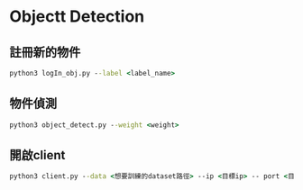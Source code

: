 # Objectt Detection

## 註冊新的物件

```cmd
python3 logIn_obj.py --label <label_name> 
```

## 物件偵測

```cmd
python3 object_detect.py --weight <weight> 
```
## 開啟client

```cmd
python3 client.py --data <想要訓練的dataset路徑> --ip <目標ip> -- port <目標port>
```
